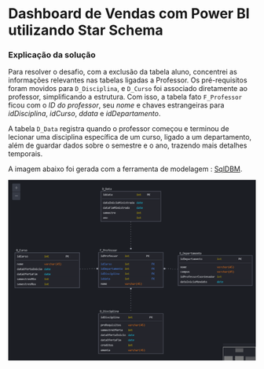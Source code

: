 # Dashboard de Vendas com Power BI utilizando Star Schema

### Explicação da solução

Para resolver o desafio, com a exclusão da tabela aluno, concentrei as informações relevantes nas tabelas ligadas a Professor. Os pré-requisitos foram movidos para `D_Disciplina`, e `D_Curso` foi associado diretamente ao professor, simplificando a estrutura. Com isso, a tabela fato `F_Professor` ficou com o _ID do professor_, seu _nome_ e chaves estrangeiras para _idDisciplina_, _idCurso_, _ddata_ e _idDepartamento_.

A tabela `D_Data` registra quando o professor começou e terminou de lecionar uma disciplina específica de um curso, ligado a um departamento, além de guardar dados sobre o semestre e o ano, trazendo mais detalhes temporais. 

A imagem abaixo foi gerada com a ferramenta de modelagem : [SqlDBM](https://sqldbm.com/Home/).

![image](star_schema.png) 
